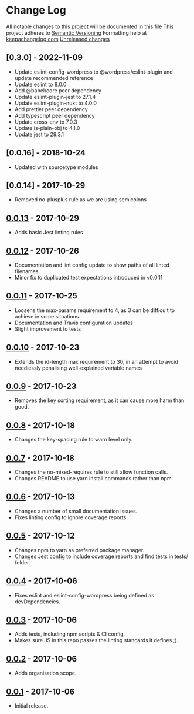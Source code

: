 # Change Log

All notable changes to this project will be documented in this file
This project adheres to [Semantic Versioning](http://semver.org/)
Formatting help at [keepachangelog.com](http://keepachangelog.com/)
[Unreleased changes]

## [0.3.0] - 2022-11-09

- Update eslint-config-wordpress to @wordpress/eslint-plugin and update recommended reference
- Update eslint to 8.0.0
- Add @babel/core peer dependency
- Update eslint-plugin-jest to 27.1.4
- Update eslint-plugin-nuxt to 4.0.0
- Add prettier peer dependency
- Add typescript peer dependency
- Update cross-env to 7.0.3
- Update is-plain-obj to 4.1.0
- Update jest to 29.3.1

## [0.0.16] - 2018-10-24

- Updated with sourcetype modules

## [0.0.14] - 2017-10-29

- Removed no-plusplus rule as we are using semicolons

## [0.0.13] - 2017-10-29

- Adds basic Jest linting rules

## [0.0.12] - 2017-10-26

- Documentation and lint config update to show paths of all linted filenames
- Minor fix to duplicated test expectations introduced in v0.0.11

## [0.0.11] - 2017-10-25

- Loosens the max-params requirement to 4, as 3 can be difficult to achieve in some situations.
- Documentation and Travis configuration updates
- Slight improvement to tests

## [0.0.10] - 2017-10-23

- Extends the id-length max requirement to 30, in an attempt to avoid needlessly penalising well-explained variable names

## [0.0.9] - 2017-10-23

- Removes the key sorting requirement, as it can cause more harm than good.

## [0.0.8] - 2017-10-18

- Changes the key-spacing rule to warn level only.

## [0.0.7] - 2017-10-18

- Changes the no-mixed-requires rule to still allow function calls.
- Changes README to use yarn install commands rather than npm.

## [0.0.6] - 2017-10-13

- Changes a number of small documentation issues.
- Fixes linting config to ignore coverage reports.

## [0.0.5] - 2017-10-12

- Changes npm to yarn as preferred package manager.
- Changes Jest config to include coverage reports and find tests in tests/ folder.

## [0.0.4] - 2017-10-06

- Fixes eslint and eslint-config-wordpress being defined as devDependencies.

## [0.0.3] - 2017-10-06

- Adds tests, including npm scripts & CI config.
- Makes sure JS in this repo passes the linting standards it defines ;).

## [0.0.2] - 2017-10-06

- Adds organisation scope.

## [0.0.1] - 2017-10-06

- Initial release.

[Unreleased changes]: https://github.com/ChromatixAU/eslint-config-chromatix/compare/v0.0.13...HEAD
[0.0.13]: https://github.com/ChromatixAU/eslint-config-chromatix/compare/v0.0.12...v0.0.13
[0.0.12]: https://github.com/ChromatixAU/eslint-config-chromatix/compare/v0.0.11...v0.0.12
[0.0.11]: https://github.com/ChromatixAU/eslint-config-chromatix/compare/v0.0.10...v0.0.11
[0.0.10]: https://github.com/ChromatixAU/eslint-config-chromatix/compare/v0.0.9...v0.0.10
[0.0.9]: https://github.com/ChromatixAU/eslint-config-chromatix/compare/v0.0.8...v0.0.9
[0.0.8]: https://github.com/ChromatixAU/eslint-config-chromatix/compare/v0.0.7...v0.0.8
[0.0.7]: https://github.com/ChromatixAU/eslint-config-chromatix/compare/v0.0.6...v0.0.7
[0.0.6]: https://github.com/ChromatixAU/eslint-config-chromatix/compare/v0.0.5...v0.0.6
[0.0.5]: https://github.com/ChromatixAU/eslint-config-chromatix/compare/v0.0.4...v0.0.5
[0.0.4]: https://github.com/ChromatixAU/eslint-config-chromatix/compare/v0.0.3...v0.0.4
[0.0.3]: https://github.com/ChromatixAU/eslint-config-chromatix/compare/v0.0.2...v0.0.3
[0.0.2]: https://github.com/ChromatixAU/eslint-config-chromatix/compare/v0.0.1...v0.0.2
[0.0.1]: https://github.com/ChromatixAU/eslint-config-chromatix/compare/5c229e...v0.0.1
